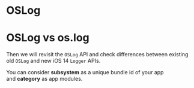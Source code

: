 # OSLog

# OSLog vs os.log

Then we will revisit the `OSLog` API and check differences between existing old `OSLog` and new iOS 14 `Logger` APIs.

You can consider **subsystem** as a unique bundle id of your app and **category** as app modules.